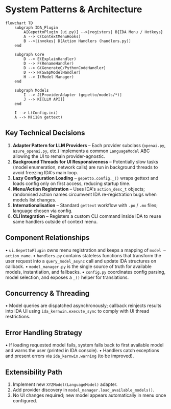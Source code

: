 # System Patterns & Architecture

```mermaid
flowchart TD
    subgraph IDA_Plugin
        A[GepettoPlugin (ui.py)] -->|registers| B{IDA Menu / Hotkeys}
        A --> C(ContextMenuHooks)
        B -->|invokes| D[Action Handlers (handlers.py)]
    end

    subgraph Core
        D --> E(ExplainHandler)
        D --> F(RenameHandler)
        D --> G(GenerateC/PythonCodeHandler)
        D --> H(SwapModelHandler)
        H --> I(Model Manager)
    end

    subgraph Models
        I --> J[ProviderAdapter (gepetto/models/*)]
        J --> K[[LLM API]]
    end

    I --> L(Config.ini)
    A --> M(i18n gettext)
```

## Key Technical Decisions
1. **Adapter Pattern for LLM Providers** – Each provider subclass (`openai.py`, `azure_openai.py`, etc.) implements a common `LanguageModel` ABC allowing the UI to remain provider-agnostic.
2. **Background Threads for UI Responsiveness** – Potentially slow tasks (model enumeration, network calls) are run in background threads to avoid freezing IDA's main loop.
3. **Lazy Configuration Loading** – `gepetto.config._()` wraps gettext and loads config only on first access, reducing startup time.
4. **Menu/Action Registration** – Uses IDA's `action_desc_t` objects; randomised action names circumvent IDA re-registration bugs when models list changes.
5. **Internationalisation** – Standard `gettext` workflow with `.po` / `.mo` files; language chosen via config.
6. **CLI Integration** – Registers a custom CLI command inside IDA to reuse same handlers outside of context menu.

## Component Relationships
• `ui.GepettoPlugin` owns menu registration and keeps a mapping of `model ↔ action_name`.
• `handlers.py` contains stateless functions that transform the user request into a `query_model_async` call and update IDA structures on callback.
• `model_manager.py` is the single source of truth for available models, instantiation, and fallbacks.
• `config.py` coordinates config parsing, model selection, and exposes a `_()` helper for translations.

## Concurrency & Threading
• Model queries are dispatched asynchronously; callback reinjects results into IDA UI using `ida_kernwin.execute_sync` to comply with UI thread restrictions.

## Error Handling Strategy
• If loading requested model fails, system falls back to first available model and warns the user (printed in IDA console).
• Handlers catch exceptions and present errors via `ida_kernwin.warning` (to be improved).

## Extensibility Path
1. Implement new `XYZModel(LanguageModel)` adapter.
2. Add provider discovery in `model_manager.load_available_models()`.
3. No UI changes required; new model appears automatically in menu once configured. 